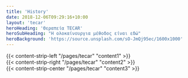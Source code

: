 ```yaml
---
title: 'History'
date: 2018-12-06T09:29:16+10:00
layout: 'tecar'
heroHeading: 'Θεραπεία TECAR'
heroSubHeading: "Η ολοκαίνουργια μέθοδος είναι εδώ"
heroBackground: 'https://source.unsplash.com/sO-JmQj95ec/1600x1000'
---
```

<div>
{{< content-strip-left "/pages/tecar" "content1" >}}
</div>
<div>
{{< content-strip-right "/pages/tecar" "content2" >}}
</div>
<div>
{{< content-strip-center "/pages/tecar" "content3" >}}
</div>
